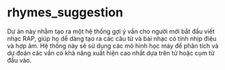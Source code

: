 # rhymes_suggestion
Dự án này nhằm tạo ra một hệ thống gợi ý vần cho người mới bắt đầu viết nhạc RAP, giúp họ dễ dàng tạo ra các câu từ và bài nhạc có tính nhịp điệu và hợp âm. Hệ thống này sẽ sử dụng các mô hình học máy để phân tích và dự đoán các vần có khả năng xuất hiện cao nhất dựa trên từ hoặc cụm từ đầu vào.
